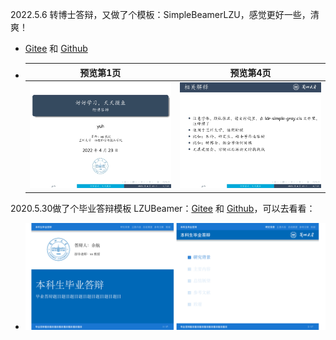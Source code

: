 
2022.5.6 转博士答辩，又做了个模板：SimpleBeamerLZU，感觉更好一些，清爽！

- [Gitee](https://gitee.com/yuhldr/SimpleBeamerLZU) 和 [Github](https://github.com/yuhlzu/SimpleBeamerLZU)
- 预览第1页|预览第4页
    :-:|:-:
    ![第1页](./images/ppt1_.jpg)|![第4页](./images/ppt4_.jpg)


2020.5.30做了个毕业答辩模板 LZUBeamer：[Gitee](https://gitee.com/yuhldr/LZUBeamer) 和 [Github](https://github.com/yuhlzu/LZUBeamer)，可以去看看：

  - ![图](images/ppt.png)
